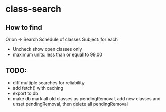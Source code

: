 # class-search
## How to find
Orion -> Search Schedule of classes
Subject: for each
- Uncheck show open classes only
- maximum units: less than or equal to 99.00

## TODO:
- diff multiple searches for reliability
- add fetch() with caching
- export to db
- make db mark all old classes as pendingRemoval, add new classes and unset pendingRemoval, then delete all pendingRemoval
